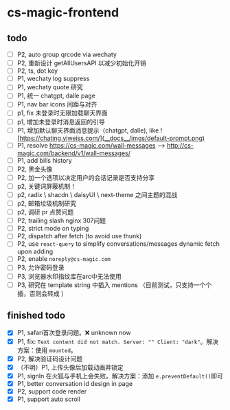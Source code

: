 # cs-magic-frontend

## todo

- [ ] P2, auto group qrcode via wechaty
- [ ] P2, 重新设计 getAllUsersAPI 以减少初始化开销
- [ ] P2, ts, dot key
- [ ] P1, wechaty log suppress
- [ ] P1, wechaty quote 研究
- [ ] P1, 统一 chatgpt, dalle page
- [ ] P1, nav bar icons 间距与对齐
- [ ] p1, fix 未登录时无限加载聊天界面
- [ ] p1, 增加未登录时消息返回的引导
- [ ] P1, 增加默认聊天界面消息提示（chatgpt, dalle),
  like ![https://chating.yiweiss.com/](__docs__/imgs/default-prompt.png)
- [ ] P1, resolve https://cs-magic.com/wall-messages --> http://cs-magic.com/backend/v1/wall-messages/
- [ ] P1, add bills history
- [ ] P2, 黑金头像
- [ ] P2, 加一个选项以决定用户的会话记录是否支持分享
- [ ] p2, 关键词屏蔽机制！
- [ ] p2, radix \ shacdn \ daisyUI \ next-theme 之间主题的混战
- [ ] p2, 邮箱垃圾机制研究
- [ ] p2, 调研 pr 点赞问题
- [ ] P2, trailing slash nginx 307问题
- [ ] P2, strict mode on typing
- [ ] P2, dispatch after fetch (to avoid use thunk)
- [ ] P2, use `react-query` to simplify conversations/messages dynamic fetch upon adding
- [ ] P2, enable `noreply@cs-magic.com`
- [ ] P3, 允许密码登录
- [ ] P3, 浏览器水印指纹库在arc中无法使用
- [ ] P3, 研究在 template string 中插入 mentions （目前测试，只支持一个个插，否则会转成 <Contact>）

## finished todo

- [x] P1, safari首次登录问题。:x: unknown now
- [x] P1, fix: `Text content did not match. Server: "" Client: "dark"`。解决方案：使用 `mounted`。
- [x] P2, 解决验证码设计问题
- [x] （不明）P1, 上传头像后加载动画并锁定
- [x] P1, signIn 在火狐与手机上会失败。解决方案：添加 `e.preventDefault()`即可
- [x] P1, better conversation id design in page
- [x] P2, support code render
- [x] P1, support auto scroll
